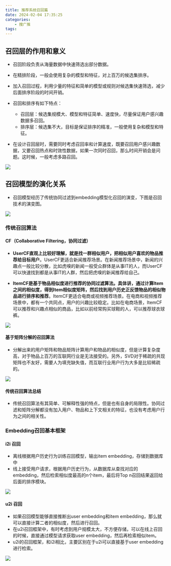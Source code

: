 ```yaml
---
title: 推荐系统召回篇
date: 2024-02-04 17:35:25
categories:
    - 搜广推
tags:
---
```


## 召回层的作用和意义

- 召回阶段负责从海量数据中快速筛选出部分数据。
- 在精排阶段，一般会使用复杂的模型和特征，对上百万的候选集排序。
- 加入召回过程，利用少量的特征和简单的模型或规则对候选集快速筛选，减少后面排序阶段的时间开销。

- 召回和排序有如下特点：
    - 召回层：候选集规模大、模型和特征简单、速度快，尽量保证用户感兴趣数据多召回。
    - 排序层：候选集不大，目标是保证排序的精准，一般使用复杂和模型和特征。

- 在设计召回层时，需要同时考虑召回率和计算速度，既要召回用户感兴趣数据，又要召回热点和时效性数据，如果一次同时召回，那么时间开销会是问题。这时候，一般考虑多路召回。

![](/img/note/202402041757.png)

## 召回模型的演化关系

- 召回模型经历了传统协同过滤到embedding模型化召回的演变，下图是召回技术的演变图。

![](/img/note/202402041801.jpeg)

### 传统召回算法

#### CF（Collaborative Filtering，协同过滤）

- **UserCF直观上比较好理解，就是找一群相似用户，把相似用户喜欢的物品推荐给目标用户**。UserCF更适合新闻推荐场景。在新闻推荐场景中，新闻的兴趣点一般比较分散，比如虎嗅的新闻一般受众群体是从事IT的人，而UserCF可以快速找到都是从事IT的人群，然后把虎嗅的新闻推荐给自己。

- **ItemCF是基于物品相似度进行推荐的协同过滤算法。具体讲，通过计算Item之间的相似度，得到Item相似度矩阵，然后找到用户历史正反馈物品的相似物品进行排序和推荐**。ItemCF更适合电商或视频推荐场景。在电商和视频推荐场景中，都有一个共同点，用户的兴趣比较稳定。比如在电商场景，ItemCF可以推荐和兴趣点相似的商品，比如以前经常购买球鞋的人，可以推荐球衣球裤。

![](/img/note/202402041802.png)


#### 基于矩阵分解的召回算法

- 分解出来的用户矩阵和物品矩阵计算用户和物品的相似度，但是计算复杂度高，对于物品上百万的互联网行业是无法接受的。另外，SVD对于稀疏的共现矩阵也不友好，需要人为填充缺失值，而互联行业用户行为大多是比较稀疏的。

![](/img/note/202402041803.png)

#### 传统召回算法总结
- 传统召回算法有其简单、可解释性强的特点，但是也有自身的局限性。协同过滤和矩阵分解都没有加入用户、物品和上下文相关的特征，也没有考虑用户行为之间的相关性。

### Embedding召回基本框架

#### i2i 召回

- 离线根据用户历史行为训练召回模型，输出item embedding，存储到数据库中
- 线上接受用户请求，根据用户历史行为，从数据库从查找对应的embedding，然后检索相似度最高的n个item，最后将Top n召回结果返回给后面的排序模块。

![](/img/note/202402082035.png)


#### u2i 召回

- 如果召回模型能够直接推断出user embedding和item embedding，那么就可以直接计算二者的相似度，然后进行召回。
- 在u2i召回框架中，有时考虑到用户规模太大，不方便存储，可以在线上召回的时候，直接通过模型请求获取user embedding，然后再检索相似item。
- u2i的召回框架，和i2i相比，主要区别在于u2i可以直接基于user embedding进行检索。

![](/img/note/202402082036.png)


